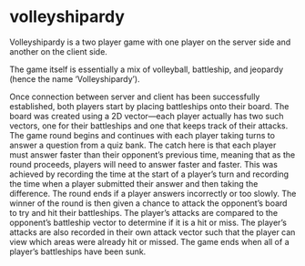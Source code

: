 # volleyshipardy
Volleyshipardy is a two player game with one player on the server side and another on the client side. 

The game itself is essentially a mix of volleyball, battleship, and jeopardy (hence the name ‘Volleyshipardy’). 

Once connection between server and client has been successfully established, both players start by placing battleships onto their board. The board was created using a 2D vector—each player actually has two such vectors, one for their battleships and one that keeps track of their attacks. The game round begins and continues with each player taking turns to answer a question from a quiz bank. The catch here is that each player must answer faster than their opponent’s previous time, meaning that as the round proceeds, players will need to answer faster and faster. This was achieved by recording the time at the start of a player’s turn and recording the time when a player submitted their answer and then taking the difference. The round ends if a player answers incorrectly or too slowly. The winner of the round is then given a chance to attack the opponent’s board to try and hit their battleships. The player’s attacks are compared to the opponent’s battleship vector to determine if it is a hit or miss. The player’s attacks are also recorded in their own attack vector such that the player can view which areas were already hit or missed. The game ends when all of a player’s battleships have been sunk. 
